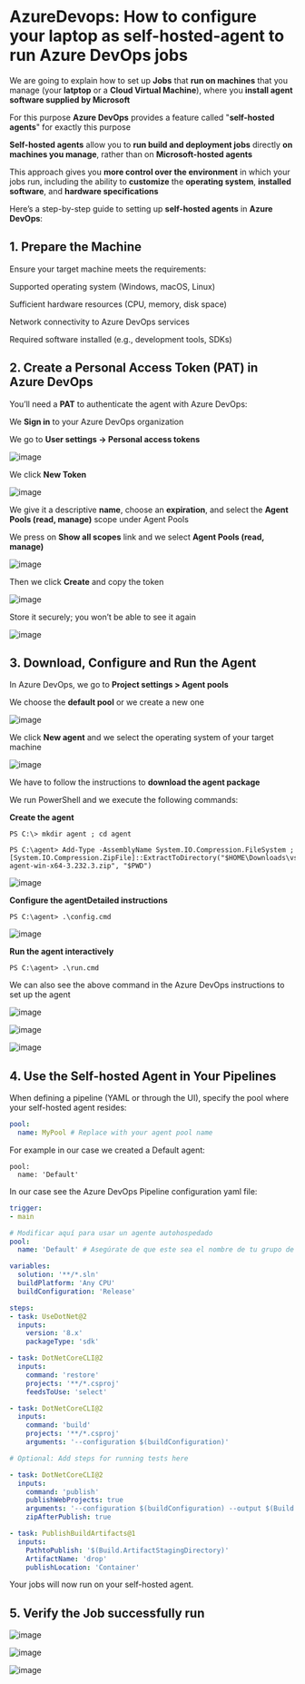 # AzureDevops: How to configure your laptop as self-hosted-agent to run Azure DevOps jobs

We are going to explain how to set up **Jobs** that **run on machines** that you manage (your **latptop** or a **Cloud Virtual Machine**), where you **install agent software supplied by Microsoft**

For this purpose **Azure DevOps** provides a feature called "**self-hosted agents**" for exactly this purpose 

**Self-hosted agents** allow you to **run build and deployment jobs** directly **on machines you manage**, rather than on **Microsoft-hosted agents** 

This approach gives you **more control over the environment** in which your jobs run, including the ability to **customize** the **operating system**, **installed software**, and **hardware specifications**

Here’s a step-by-step guide to setting up **self-hosted agents** in **Azure DevOps**:

## 1. Prepare the Machine

Ensure your target machine meets the requirements:

Supported operating system (Windows, macOS, Linux)

Sufficient hardware resources (CPU, memory, disk space)

Network connectivity to Azure DevOps services

Required software installed (e.g., development tools, SDKs)

## 2. Create a Personal Access Token (PAT) in Azure DevOps

You’ll need a **PAT** to authenticate the agent with Azure DevOps:

We **Sign in** to your Azure DevOps organization

We go to **User settings -> Personal access tokens**

![image](https://github.com/luiscoco/AzureDevops_Sample4_Configure_your_laptop_as_self-hosted-agent/assets/32194879/b39a75f7-6e53-4cfa-9456-7abea6d19df6)

We click **New Token**

![image](https://github.com/luiscoco/AzureDevops_Sample4_Configure_your_laptop_as_self-hosted-agent/assets/32194879/2b9e192e-758a-4c32-9c38-b2ce7e95bfd5)

We give it a descriptive **name**, choose an **expiration**, and select the **Agent Pools (read, manage)** scope under Agent Pools

We press on **Show all scopes** link and we select **Agent Pools (read, manage)**

![image](https://github.com/luiscoco/AzureDevops_Sample4_Configure_your_laptop_as_self-hosted-agent/assets/32194879/afe2560a-fc00-4006-8012-3c47232861e0)

Then we click **Create** and copy the token

![image](https://github.com/luiscoco/AzureDevops_Sample4_Configure_your_laptop_as_self-hosted-agent/assets/32194879/5b1e8ff8-d64e-4e02-bbed-1e5af547c3b9)

Store it securely; you won’t be able to see it again

![image](https://github.com/luiscoco/AzureDevops_Sample4_Configure_your_laptop_as_self-hosted-agent/assets/32194879/50e81727-96f9-41e6-9e24-2eb8cc34be84)

## 3. Download, Configure and Run the Agent

In Azure DevOps, we go to **Project settings > Agent pools**

We choose the **default pool** or we create a new one

![image](https://github.com/luiscoco/AzureDevops_Sample4_Configure_your_laptop_as_self-hosted-agent/assets/32194879/a7319621-1ef8-4d6e-bc8d-1944c9aaaa9c)

We click **New agent** and we select the operating system of your target machine

![image](https://github.com/luiscoco/AzureDevops_Sample4_Configure_your_laptop_as_self-hosted-agent/assets/32194879/f856b1f7-92ed-4cf9-91a9-6800afeb5a3f)

We have to follow the instructions to **download the agent package**

We run PowerShell and we execute the following commands:

**Create the agent**

```
PS C:\> mkdir agent ; cd agent
```

```
PS C:\agent> Add-Type -AssemblyName System.IO.Compression.FileSystem ; [System.IO.Compression.ZipFile]::ExtractToDirectory("$HOME\Downloads\vsts-agent-win-x64-3.232.3.zip", "$PWD")
```

![image](https://github.com/luiscoco/AzureDevops_Sample4_Configure_your_laptop_as_self-hosted-agent/assets/32194879/890cf46f-6ce0-437c-943e-902f3c7ace37)

**Configure the agentDetailed instructions**

```
PS C:\agent> .\config.cmd
```

![image](https://github.com/luiscoco/AzureDevops_Sample4_Configure_your_laptop_as_self-hosted-agent/assets/32194879/499eb45a-f5cf-49ce-9b59-f8242bc9d7ee)

**Run the agent interactively**

```
PS C:\agent> .\run.cmd
```

We can also see the above command in the Azure DevOps instructions to set up the agent

![image](https://github.com/luiscoco/AzureDevops_Sample4_Configure_your_laptop_as_self-hosted-agent/assets/32194879/aab84909-a9a3-44cd-894a-196cbb3d9c13)

![image](https://github.com/luiscoco/AzureDevops_Sample4_Configure_your_laptop_as_self-hosted-agent/assets/32194879/d87a5a6e-12e6-4b1d-bf3d-1f9f3e317f78)

![image](https://github.com/luiscoco/AzureDevops_Sample4_Configure_your_laptop_as_self-hosted-agent/assets/32194879/054289e5-9342-4d81-8aaa-f1d11b072953)

## 4. Use the Self-hosted Agent in Your Pipelines

When defining a pipeline (YAML or through the UI), specify the pool where your self-hosted agent resides:

```yaml
pool:
  name: MyPool # Replace with your agent pool name
```

For example in our case we created a Default agent:

```
pool:
  name: 'Default'
```

In our case see the Azure DevOps Pipeline configuration yaml file:

```yaml
trigger:
- main

# Modificar aquí para usar un agente autohospedado
pool:
  name: 'Default' # Asegúrate de que este sea el nombre de tu grupo de agentes autohospedados

variables:
  solution: '**/*.sln'
  buildPlatform: 'Any CPU'
  buildConfiguration: 'Release'

steps:
- task: UseDotNet@2
  inputs:
    version: '8.x'
    packageType: 'sdk'

- task: DotNetCoreCLI@2
  inputs:
    command: 'restore'
    projects: '**/*.csproj'
    feedsToUse: 'select'

- task: DotNetCoreCLI@2
  inputs:
    command: 'build'
    projects: '**/*.csproj'
    arguments: '--configuration $(buildConfiguration)'

# Optional: Add steps for running tests here

- task: DotNetCoreCLI@2
  inputs:
    command: 'publish'
    publishWebProjects: true
    arguments: '--configuration $(buildConfiguration) --output $(Build.ArtifactStagingDirectory)'
    zipAfterPublish: true

- task: PublishBuildArtifacts@1
  inputs:
    PathtoPublish: '$(Build.ArtifactStagingDirectory)'
    ArtifactName: 'drop'
    publishLocation: 'Container'
```

Your jobs will now run on your self-hosted agent.

## 5. Verify the Job successfully run

![image](https://github.com/luiscoco/AzureDevops_Sample4_Configure_your_laptop_as_self-hosted-agent/assets/32194879/a4ec4763-95c9-4781-b021-170c52f3cd30)

![image](https://github.com/luiscoco/AzureDevops_Sample4_Configure_your_laptop_as_self-hosted-agent/assets/32194879/c959f291-9b39-4cbe-815c-bf6ede5c2892)

![image](https://github.com/luiscoco/AzureDevops_Sample4_Configure_your_laptop_as_self-hosted-agent/assets/32194879/09aed653-904c-45d0-b1b1-92b06dc19aa5)
